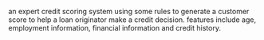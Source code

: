 an expert credit scoring system  using some rules to generate a customer score to help a loan originator make a credit decision. features include age, employment information, financial information and credit history.


